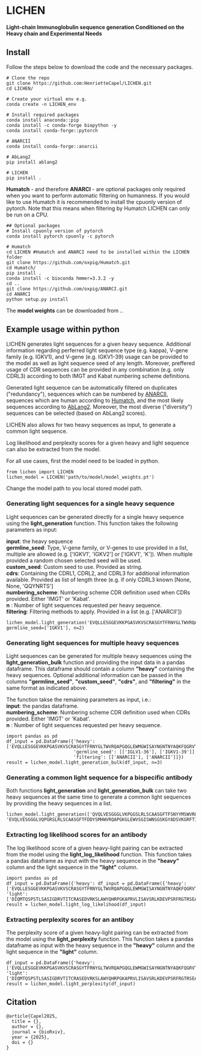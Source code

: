 # LICHEN

**Light-chain Immunoglobulin sequence generation Conditioned on the Heavy chain and Experimental Needs**

<!--- INSTALL --->
## Install

Follow the steps below to download the code and the necessary packages.

```
# Clone the repo
git clone https://github.com:HenrietteCapel/LICHEN.git
cd LICHEN/

# Create your virtual env e.g.
conda create -n LICHEN_env

# Install required packages
conda install anaconda::pip
conda install -c conda-forge biopython -y
conda install conda-forge::pytorch

# ANARCII
conda install conda-forge::anarcii

# AbLang2
pip install ablang2

# LICHEN
pip install .

```

**Humatch** - and therefore **ANARCI** - are optional packages only required when you want to perform automatic filtering on humanness.
If you would like to use Humatch it is recommended to install the cpuonly version of pytorch. Note that this means when filtering by Humatch LICHEN can only be run on a CPU.

```
## Optional packages
# Install cpuonly version of pytorch
conda install pytorch cpuonly -c pytorch

# Humatch
cd LICHEN #Humatch and ANARCI need to be installed within the LICHEN folder
git clone https://github.com/oxpig/Humatch.git
cd Humatch/
pip install .
conda install -c bioconda hmmer=3.3.2 -y
cd ..
git clone https://github.com/oxpig/ANARCI.git
cd ANARCI
python setup.py install
```

The **model weights** can be downloaded from ..

<!--- Example usage within python --->
## Example usage within python
LICHEN generates light sequences for a given heavy sequence. Additional information regarding perferred light sequence type (e.g. kappa), V-gene family (e.g. IGKV1), and V-gene (e.g. IGKV1-39) usage can be provided to the model as well as light sequence seed of any length. 
Moreover, preffered usage of CDR sequences can be provided in any combination (e.g. only CDRL3) according to both IMGT and Kabat numbering scheme definitions. 

Generated light sequence can be automatically filtered on duplicates ("redundancy"), sequences which can be numbered by <a href="https://doi.org/10.1101/2025.04.16.648720">ANARCII</a>, sequences which are human according to <a href="https://doi.org/10.1080/19420862.2024.2434121">Humatch</a>, and the most likely sequences according to <a href="https://doi.org/10.1093/bioinformatics/btae618">AbLang2</a>. Moreover, the most diverse ("diversity") sequences can be selected (based on AbLang2 scores).

LICHEN also allows for two heavy sequences as input, to generate a common light sequence.

Log likelihood and perplexity scores for a given heavy and light sequence can also be extracted from the model. 

For all use cases, first the model need to be loaded in python.
```
from lichen import LICHEN
lichen_model = LICHEN('path/to/model/model_weights.pt')
```

Change the model path to you local stored model path.

### Generating light sequences for a single heavy sequence
Light sequences can be generated directly for a single heavy sequence using the **light_generation** function. This function takes the following parameters as input:  

**input**: the heavy sequence  
**germline_seed**: Type, V-gene family, or V-genes to use provided in a list, multiple are allowed (e.g. ['IGKV1', 'IGKV2'] or ['IGKV1', 'K']).
When multiple provided a random chosen selected seed will be used.  
**custom_seed**: Custom seed to use. Provided as string.  
**cdrs**: Containing the CDRL1, CDRL2, and CDRL3 for additional information available. Provided as list of length three (e.g. if only CDRL3 known [None, None, 'QQYNRTS']  
**numbering_scheme**: Numbering scheme CDR definition used when CDRs provided. Either 'IMGT' or 'Kabat'.   
**n** : Number of light sequences requested per heavy sequence.  
**filtering**: Filtering methods to apply. Provided in a list (e.g. ['ANARCII'])  

```
lichen_model.light_generation('EVQLLESGGEVKKPGASVKVSCRASGYTFRNYGLTWVRQAPGQGLEWMGWISAYNGNTNYAQKFQGRVTLTTDTSTSTAYMELRSLRSDDTAVYFCARDVPGHGAAFMDVWGTGTTVTVSS', germline_seed=['IGKV1'], n=2)
```

### Generating light sequences for multiple heavy sequences
Light sequences can be generated for multiple heavy sequences using the **light_generation_bulk** function and providing the input data in a pandas dataframe. 
This dataframe should contain a column **"heavy"** containing the heavy sequences. 
Optional additional information can be passed in the columns **"germline_seed"**, **"custom_seed"**, **"cdrs"**, and **"filtering"** in the same format as indicated above. 

The function takse the remaining parameters as input, i.e.:  
**input**: the pandas dataframe.  
**numbering_scheme**: Numbering scheme CDR definition used when CDRs provided. Either 'IMGT' or 'Kabat'.  
**n** : Number of light sequences requested per heavy sequence.  

```
import pandas as pd
df_input = pd.DataFrame({'heavy': ['EVQLLESGGEVKKPGASVKVSCRASGYTFRNYGLTWVRQAPGQGLEWMGWISAYNGNTNYAQKFQGRVTLTTDTSTSTAYMELRSLRSDDTAVYFCARDVPGHGAAFMDVWGTGTTVTVSS','QVQLVQSGVEVKKPGASVKVSCKASGYTFTNYYMYWVRQAPGQGLEWMGGINPSNGGTNFNEKFKNRVTLTTDSSTTTAYMELKSLQFDDTAVYYCARRDYRFDMGFDYWGQGTTVTVSS'],
                         'germline_seed': [['IGLV1-36'], ['IGKV1-39']]
                         'filtering': [['ANARCII'], ['ANARCII']]})
result = lichen_model.light_generation_bulk(df_input, n=3)
```

### Generating a common light sequence for a bispecific antibody
Both functions **light_generation** and **light_generation_bulk** can take two heavy sequences at the same time to generate a common light sequences by providing the heavy sequences in a list.

```
lichen_model.light_generation(['QVQLVESGGGLVKPGGSLRLSCAASGFTFSNYYMSWVRQAPGKGLEWISYISGRGSTIFYADSVKGRITISRDNAKNSLFLQMNSLRAEDTAVYFCVKDRGGYSPYWGQGTLVTVSS', 'EVQLVESGGGLVQPGRSLRLSCAASGFTFDDYSMHWVRQAPGKGLEWVSGISWNSGSKGYADSVKGRFTISRDNAKNSLYLQMNSLRAEDTALYYCAKYGSGYGKFYHYGLDVWGQGTTVTVSS'])
```

### Extracting log likelihood scores for an antibody
The log likelihood score of a given heavy-light pairing can be extracted from the model using the **light_log_likelihood** function. 
This function takes a pandas dataframe as input with the heavy sequence in the **"heavy"** column and the light sequence in the **"light"** column.

```
import pandas as pd
df_input = pd.DataFrame({'heavy': df_input = pd.DataFrame({'heavy': ['EVQLLESGGEVKKPGASVKVSCRASGYTFRNYGLTWVRQAPGQGLEWMGWISAYNGNTNYAQKFQGRVTLTTDTSTSTAYMELRSLRSDDTAVYFCARDVPGHGAAFMDVWGTGTTVTVSS'], 'light': ['DIQMTQSPSTLSASIGDRVTITCRASEDVRKSLAWYQHRPGKAPRVLISAVSRLKDEVPSRFRGTRSEAEYTLSITSLQPDDSGTYFCQHYHRNSTTFGGGTRVDMK']})
result = lichen_model.light_log_likelihood(df_input)
```

### Extracting perplexity scores for an antiboy
The perplexity score of a given heavy-light pairing can be extracted from the model using the **light_perplexity** function. 
This function takes a pandas dataframe as input with the heavy sequence in the **"heavy"** column and the light sequence in the **"light"** column.

```
df_input = pd.DataFrame({'heavy': ['EVQLLESGGEVKKPGASVKVSCRASGYTFRNYGLTWVRQAPGQGLEWMGWISAYNGNTNYAQKFQGRVTLTTDTSTSTAYMELRSLRSDDTAVYFCARDVPGHGAAFMDVWGTGTTVTVSS'], 'light': ['DIQMTQSPSTLSASIGDRVTITCRASEDVRKSLAWYQHRPGKAPRVLISAVSRLKDEVPSRFRGTRSEAEYTLSITSLQPDDSGTYFCQHYHRNSTTFGGGTRVDMK']})
result = lichen_model.light_perplexity(df_input)
```

## Citation

```
@article{Capel2025,
  title = {},
  author = {},
  journal = {bioRxiv},
  year = {2025},
  doi = {}
}
```
